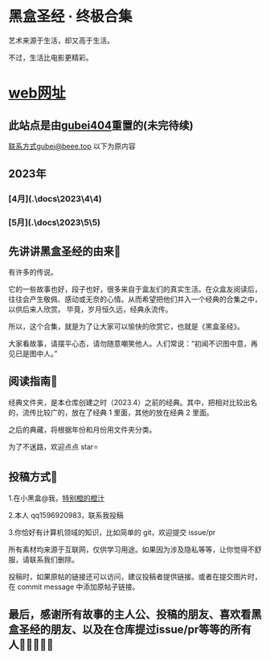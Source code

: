 # 黑盒圣经 · 终极合集

艺术来源于生活，却又高于生活。

不过，生活比电影更精彩。



# [web网址](https://heihe.beee.top)
## 此站点是由[gubei404](https://github.com/gubei404)重置的(未完待续)
联系方式gubei@beee.top
以下为原内容






## 2023年
### [4月](.\docs\2023\4\4\)
### [5月](.\docs\2023\5\5\)

## 先讲讲黑盒圣经的由来🚀

有许多的传说。

它的一些故事也好，段子也好，很多来自于盒友们的真实生活。在众盒友阅读后，往往会产生敬佩、感动或无奈的心情。从而希望把他们并入一个经典的合集之中，以供后来人欣赏。
毕竟，岁月恒久远，经典永流传。

所以，这个合集，就是为了让大家可以愉快的欣赏它，也就是《黑盒圣经》。

大家看故事，请摆平心态，请勿随意嘲笑他人。人们常说：“初闻不识图中意，再见已是图中人。”

## 阅读指南🧭

经典文件夹，是本仓库创建之时（2023.4）之前的经典。其中，把相对比较出名的，流传比较广的，放在了经典 1 里面，其他的放在经典 2 里面。

之后的典藏，将根据年份和月份用文件夹分类。

为了不迷路，欢迎点点 star⭐

## 投稿方式🎨

1.在小黑盒@我，[特别橙的橙汁](https://api.xiaoheihe.cn/v3/bbs/app/api/web/share?link_id=102997927)

2.本人 qq1596920983，联系我投稿

3.你恰好有计算机领域的知识，比如简单的 git，欢迎提交 issue/pr

所有素材均来源于互联网，仅供学习用途。如果因为涉及隐私等等，让你觉得不舒服，请联系我们删除。

投稿时，如果原帖的链接还可以访问，建议投稿者提供链接。或者在提交图片时，在 commit message 中添加原帖子链接。

## 最后，感谢所有故事的主人公、投稿的朋友、喜欢看黑盒圣经的朋友、以及在仓库提过issue/pr等等的所有人🎉🎉🎉🎉🎉


